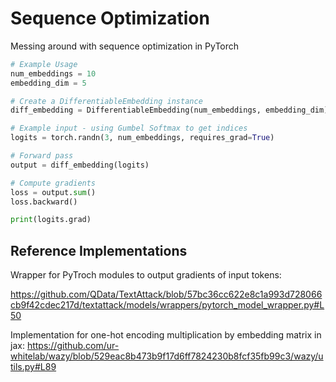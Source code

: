 # Sequence Optimization

Messing around with sequence optimization in PyTorch

```python
# Example Usage
num_embeddings = 10
embedding_dim = 5

# Create a DifferentiableEmbedding instance
diff_embedding = DifferentiableEmbedding(num_embeddings, embedding_dim)

# Example input - using Gumbel Softmax to get indices
logits = torch.randn(3, num_embeddings, requires_grad=True)

# Forward pass
output = diff_embedding(logits)

# Compute gradients
loss = output.sum()
loss.backward()

print(logits.grad)

```

## Reference Implementations

Wrapper for PyTroch modules to output gradients of input tokens:

https://github.com/QData/TextAttack/blob/57bc36cc622e8c1a993d728066cb9f42cdec217d/textattack/models/wrappers/pytorch_model_wrapper.py#L50

Implementation for one-hot encoding multiplication by embedding matrix in jax:
https://github.com/ur-whitelab/wazy/blob/529eac8b473b9f17d6ff7824230b8fcf35fb99c3/wazy/utils.py#L89
